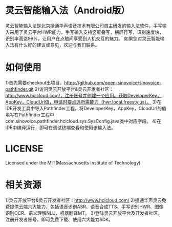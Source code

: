 灵云智能输入法（Android版）
============================

灵云智能输入法是北京捷通华声语音技术有限公司自主研发的输入法软件，手写输入采用了灵云平台HWR能力，手写输入支持竖屏叠写，横屏行写，识别速度快，识别率高达99%，让用户在点触间享受到人机交互的魅力。
如果您对灵云智能输入法有什么好的建议或意见，欢迎与我们联系。

 
如何使用
============
1)首先需要checkout出项目。https://github.com/open-sinovoice/sinovoice-pathfinder.git
2)访问灵云开放平台&灵云开发者社区：http://www.hcicloud.com/，注册账号并创建一个应用。获取DeveloperKey，AppKey，CloudUrl值，申请时要点选所需能力（hwr.local.freestylus）。
3)在IDE开发工具中导入Pathfinder工程，将DeveloperKey，AppKey，CloudUrl的值填写在Pathfinder工程中com.sinovoice.pathfinder.hcicloud.sys.SysConfig.java类中对应字段。
4)在IDE中编译运行，即可在调试终端查看和使用该输入法。


LICENSE
==============
Licensed under the MIT(Massachusetts Institute of Technology)


相关资源
============
1)灵云开放平台&灵云开发者社区：http://www.hcicloud.com/ 
2)捷通华声灵云免费提供云端六大能力，包括语音识别ASR、语音合成TTS、手写识别HWR、图像识别OCR、语义理解NLU、机器翻译MT。
3)登陆灵云开放平台及开发者社区，注册开发者账号，即可免费下载、使用六大能力SDK。

